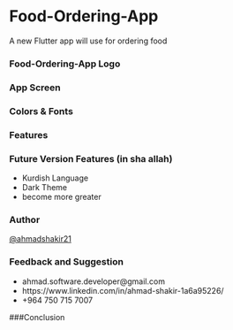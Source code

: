 # Food-Ordering-App

A new Flutter app will use for ordering food

### Food-Ordering-App Logo

### App Screen

### Colors & Fonts

### Features

### Future Version Features (in sha allah)
<ul>
  <li>Kurdish Language</li>
  <li>Dark Theme</li>
  <li>become more greater</li>
</ul>

### Author
<a href = "https://github.com/ahmadshakir21">@ahmadshakir21</a>

### Feedback and Suggestion
<ul>
  <li>ahmad.software.developer@gmail.com</li>
  <li>https://www.linkedin.com/in/ahmad-shakir-1a6a95226/</li>
  <li>+964 750 715 7007</li>
</ul>

###Conclusion

